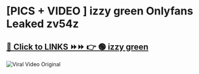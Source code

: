 
 # [PICS + VIDEO ] izzy green Onlyfans Leaked zv54z

## <h2><a href="https://clipsfans.com/izzy_green&ref=git">🔗 Click to LINKS ⏩⏩ 👉 🟢 izzy green </a></h2>

<a href="https://clipsfans.com/izzy_green&ref=git" rel="nofollow" data-target="animated-image.originalLink"><img src="https://i.ibb.co.com/xMMVF88/686577567.gif" alt="Viral Video Original" style="max-width: 100%; display: inline-block;" data-target="animated-image.originalImage"></a>

